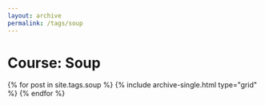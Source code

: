 ```yaml
---
layout: archive
permalink: /tags/soup
---
```


# Course: Soup

<div class="tiles">
{% for post in site.tags.soup %}
  {% include archive-single.html type="grid" %}
{% endfor %}
</div><!-- /.tiles -->
